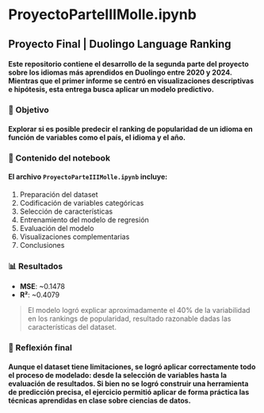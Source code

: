 # ProyectoParteIIIMolle.ipynb

## Proyecto Final | Duolingo Language Ranking

#### Este repositorio contiene el desarrollo de la segunda parte del proyecto sobre los idiomas más aprendidos en Duolingo entre 2020 y 2024. Mientras que el primer informe se centró en visualizaciones descriptivas e hipótesis, esta entrega busca aplicar un modelo predictivo.

### 📌 Objetivo

#### Explorar si es posible predecir el ranking de popularidad de un idioma en función de variables como el país, el idioma y el año.

### 🧪 Contenido del notebook

#### El archivo `ProyectoParteIIIMolle.ipynb` incluye:
1. Preparación del dataset
2. Codificación de variables categóricas
3. Selección de características
4. Entrenamiento del modelo de regresión
5. Evaluación del modelo
6. Visualizaciones complementarias
7. Conclusiones

### 📊 Resultados

- **MSE**: ~0.1478  
- **R²**: ~0.4079  
> El modelo logró explicar aproximadamente el 40% de la variabilidad en los rankings de popularidad, resultado razonable dadas las características del dataset.

### 🧠 Reflexión final

#### Aunque el dataset tiene limitaciones, se logró aplicar correctamente todo el proceso de modelado: desde la selección de variables hasta la evaluación de resultados. Si bien no se logró construir una herramienta de predicción precisa, el ejercicio permitió aplicar de forma práctica las técnicas aprendidas en clase sobre ciencias de datos.
